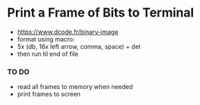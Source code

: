 # Print a Frame of Bits to Terminal

- https://www.dcode.fr/binary-image
- format using macro:
- 5x (db, 16x left arrow, comma, space) + del
- then run til end of file


### TO DO
- read all frames to memory when needed
- print frames to screen